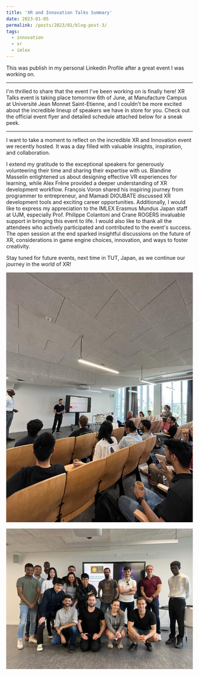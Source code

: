 ```yaml
---
title: 'XR and Innovation Talks Summary'
date: 2023-01-05
permalink: /posts/2023/01/blog-post-3/
tags:
  - innovation
  - xr
  - imlex
---
```


This was publish in my personal Linkedin Profile after a great event I was working on. 

---
I'm thrilled to share that the event I've been working on is finally here! XR Talks event is taking place tomorrow 6th of June, at Manufacture Campus at Université Jean Monnet Saint-Etienne, and I couldn't be more excited about the incredible lineup of speakers we have in store for you. Check out the official event flyer and detailed schedule attached below for a sneak peek. 

---

I want to take a moment to reflect on the incredible XR and Innovation event we recently hosted. It was a day filled with valuable insights, inspiration, and collaboration.

I extend my gratitude to the exceptional speakers for generously volunteering their time and sharing their expertise with us.
Blandine Masselin enlightened us about designing effective VR experiences for learning, while Alex Frêne provided a deeper understanding of XR development workflow. François Voron shared his inspiring journey from programmer to entrepreneur, and Mamadi DIOUBATE discussed XR development tools and exciting career opportunities.
Additionally, I would like to express my appreciation to the IMLEX Erasmus Mundus Japan staff at UJM, especially Prof. Philippe Colantoni and Crane ROGERS invaluable support in bringing this event to life.
I would also like to thank all the attendees who actively participated and contributed to the event's success. The open session at the end sparked insightful discussions on the future of XR, considerations in game engine choices, innovation, and ways to foster creativity.

Stay tuned for future events, next time in TUT, Japan, as we continue our journey in the world of XR!


![alt text](./images/XR_Event1.jpeg)

![alt text](./images/XR_Event2.jpeg)